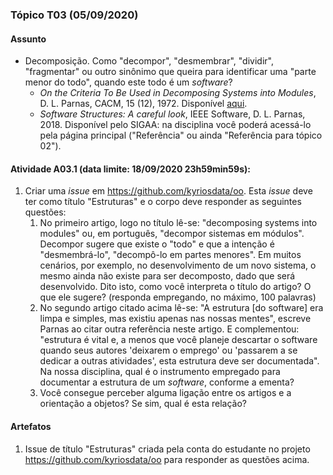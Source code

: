 ### Tópico T03 (**05/09/2020**)

#### Assunto

- Decomposição. Como "decompor", "desmembrar", "dividir", "fragmentar" ou outro sinônimo que queira
  para identificar uma "parte menor do todo", quando este todo é um _software_?
  - _On the Criteria To Be Used in Decomposing Systems into Modules_, D. L. Parnas, CACM, 15 (12), 1972. Disponível [aqui](https://www.win.tue.nl/~wstomv/edu/2ip30/references/criteria_for_modularization.pdf).
  - _Software Structures: A careful look_, IEEE Software, D. L. Parnas, 2018. Disponível pelo SIGAA: na disciplina você poderá acessá-lo pela página principal ("Referência" ou ainda "Referência para tópico 02").

#### Atividade A03.1 (data limite: **18/09/2020 23h59min59s**):

1. Criar uma _issue_ em https://github.com/kyriosdata/oo. Esta _issue_ deve ter como título "Estruturas" e o corpo deve responder as seguintes questões:
   1. No primeiro artigo, logo no título lê-se: "decomposing systems into modules" ou, em português, "decompor sistemas em módulos". Decompor sugere que existe o "todo" e que a intenção é "desmembrá-lo", "decompô-lo em partes menores". Em muitos cenários, por exemplo, no desenvolvimento de um novo sistema, o mesmo ainda não existe para ser decomposto, dado que será desenvolvido. Dito isto, como você interpreta o título do artigo? O que ele sugere? (responda empregando, no máximo, 100 palavras)
   1. No segundo artigo citado acima lê-se: "A estrutura [do software] era limpa e simples, mas existiu apenas nas nossas mentes", escreve Parnas ao citar outra referência neste artigo. E complementou: "estrutura é vital e, a menos que você planeje descartar o software quando seus autores 'deixarem o emprego' ou 'passarem a se dedicar a outras atividades', esta estrutura deve ser documentada". Na nossa disciplina, qual é o instrumento empregado para documentar a estrutura de um _software_, conforme a ementa?
   1. Você consegue perceber alguma ligação entre os artigos e a orientação a objetos? Se sim, qual é esta relação?

#### Artefatos

1. Issue de título "Estruturas" criada pela conta do estudante no projeto https://github.com/kyriosdata/oo para responder as questões acima.
